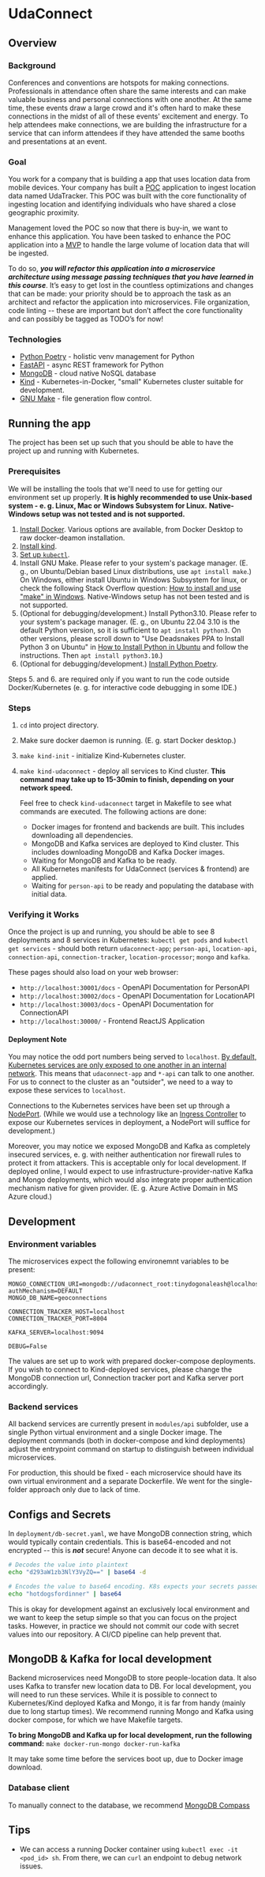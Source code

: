 # UdaConnect
## Overview
### Background
Conferences and conventions are hotspots for making connections. Professionals in attendance often share the same interests and can make valuable business and personal connections with one another. At the same time, these events draw a large crowd and it's often hard to make these connections in the midst of all of these events' excitement and energy. To help attendees make connections, we are building the infrastructure for a service that can inform attendees if they have attended the same booths and presentations at an event.

### Goal
You work for a company that is building a app that uses location data from mobile devices. Your company has built a [POC](https://en.wikipedia.org/wiki/Proof_of_concept) application to ingest location data named UdaTracker. This POC was built with the core functionality of ingesting location and identifying individuals who have shared a close geographic proximity.

Management loved the POC so now that there is buy-in, we want to enhance this application. You have been tasked to enhance the POC application into a [MVP](https://en.wikipedia.org/wiki/Minimum_viable_product) to handle the large volume of location data that will be ingested.

To do so, ***you will refactor this application into a microservice architecture using message passing techniques that you have learned in this course***. It’s easy to get lost in the countless optimizations and changes that can be made: your priority should be to approach the task as an architect and refactor the application into microservices. File organization, code linting -- these are important but don’t affect the core functionality and can possibly be tagged as TODO’s for now!

### Technologies
* [Python Poetry](https://python-poetry.org/) - holistic venv management for Python
* [FastAPI](https://fastapi.tiangolo.com/lo/) - async REST framework for Python
* [MongoDB](https://www.mongodb.com/) - cloud native NoSQL database
* [Kind](https://kind.sigs.k8s.io/) - Kubernetes-in-Docker, "small" Kubernetes cluster suitable for development.
* [GNU Make](https://www.gnu.org/software/make/) - file generation flow control.

## Running the app
The project has been set up such that you should be able to have the project up and running with Kubernetes.

### Prerequisites

We will be installing the tools that we'll need to use for getting our environment set up properly.
**It is highly recommended to use Unix-based system - e. g. Linux, Mac or Windows Subsystem for Linux.** 
**Native-Windows setup was not tested and is not supported.**

1. [Install Docker](https://docs.docker.com/get-docker/). Various options are available, from Docker
   Desktop to raw docker-deamon installation.
2. [Install kind](https://kind.sigs.k8s.io/docs/user/quick-start).
3. [Set up `kubectl`](https://rancher.com/docs/rancher/v2.x/en/cluster-admin/cluster-access/kubectl/).
4. Install GNU Make. Please refer to your system's package manager. (E. g., on Ubuntu/Debian based
   Linux distributions, use `apt install make`.) On Windows, either install Ubuntu in Windows Subsystem
   for linux, or check the following Stack Overflow question:
   [How to install and use "make" in Windows](https://stackoverflow.com/questions/32127524/how-to-install-and-use-make-in-windows).
   Native-Windows setup has not been tested and is not supported.
5. (Optional for debugging/development.) Install Python3.10. Please refer to your system's package manager. (E. g., on Ubuntu 22.04 3.10 is the
   default Python version, so it is sufficient to `apt install python3`. On other versions, please scroll
   down to "Use Deadsnakes PPA to Install Python 3 on Ubuntu" in
   [How to Install Python in Ubuntu](https://www.makeuseof.com/install-python-ubuntu/) and follow the
   instructions. Then `apt install python3.10`.)
6. (Optional for debugging/development.) [Install Python Poetry](https://python-poetry.org/docs/#installation).

Steps 5. and 6. are required only if you want to run the code outside Docker/Kubernetes (e. g.
for interactive code debugging in some IDE.)

### Steps
1. `cd` into project directory.
2. Make sure docker daemon is running. (E. g. start Docker desktop.)
3. `make kind-init` - initialize Kind-Kubernetes cluster.
4. `make kind-udaconnect` - deploy all services to Kind cluster.
   **This command may take up to 15-30min to finish, depending on your network speed.**
   
   Feel free to check `kind-udaconnect` target in Makefile to see what commands
   are executed. The following actions are done:
    - Docker images for frontend and backends are built. This includes downloading
      all dependencies.
    - MongoDB and Kafka services are deployed to Kind cluster. This includes
      downloading MongoDB and Kafka Docker images.
    - Waiting for MongoDB and Kafka to be ready.
    - All Kubernetes manifests for UdaConnect (services & frontend) are applied.
    - Waiting for `person-api` to be ready and populating the database with initial
      data.

### Verifying it Works
Once the project is up and running, you should be able to see 8 deployments and 8 services in Kubernetes:
`kubectl get pods` and `kubectl get services` - should both return `udaconnect-app`; `person-api`, `location-api`,
`connection-api`, `connection-tracker`, `location-processor`; `mongo` and `kafka`.

These pages should also load on your web browser:
* `http://localhost:30001/docs` - OpenAPI Documentation for PersonAPI
* `http://localhost:30002/docs` - OpenAPI Documentation for LocationAPI
* `http://localhost:30003/docs` - OpenAPI Documentation for ConnectionAPI
* `http://localhost:30000/` - Frontend ReactJS Application

#### Deployment Note
You may notice the odd port numbers being served to `localhost`.
[By default, Kubernetes services are only exposed to one another in an internal network](https://kubernetes.io/docs/concepts/services-networking/service/).
This means that `udaconnect-app` and `*-api` can talk to one another. For us to connect to the cluster as an "outsider",
we need to a way to expose these services to `localhost`.

Connections to the Kubernetes services have been set up through a [NodePort](https://kubernetes.io/docs/concepts/services-networking/service/#nodeport). (While we would use a technology like an [Ingress Controller](https://kubernetes.io/docs/concepts/services-networking/ingress-controllers/) to expose our Kubernetes services in deployment, a NodePort will suffice for development.)

Moreover, you may notice we exposed MongoDB and Kafka as completely insecured services, e. g. with neither authentication
nor firewall rules to protect it from attackers. This is acceptable only for local development. If deployed online,
I would expect to use infrastructure-provider-native Kafka and Mongo deployments, which would also integrate proper
authentication mechanism native for given provider. (E. g. Azure Active Domain in MS Azure cloud.)

## Development

### Environment variables
The microservices expect the following environemnt variables to be present:
```
MONGO_CONNECTION_URI=mongodb://udaconnect_root:tinydogonaleash@localhost:27017/?authMechanism=DEFAULT
MONGO_DB_NAME=geoconnections

CONNECTION_TRACKER_HOST=localhost
CONNECTION_TRACKER_PORT=8004

KAFKA_SERVER=localhost:9094

DEBUG=False
```
The values are set up to work with prepared docker-compose deployments. If you wish
to connect to Kind-deployed services, please change the MongoDB connection url,
Connection tracker port and Kafka server port accordingly.

### Backend services
All backend services are currently present in `modules/api` subfolder, use a single Python virtual environment
and a single Docker image. The deployment commands (both in docker-compose and kind deployments) adjust the
entrypoint command on startup to distinguish between individual microservices.

For production, this should be fixed - each microservice should have its own virtual environment and a separate
Dockerfile. We went for the single-folder approach only due to lack of time.

## Configs and Secrets
In `deployment/db-secret.yaml`, we have MongoDB connection string, which would typically contain credentials.
This is base64-encoded and not encrypted -- this is ***not*** secure! Anyone can decode it to see what it is.
```bash
# Decodes the value into plaintext
echo "d293aW1zb3NlY3VyZQ==" | base64 -d

# Encodes the value to base64 encoding. K8s expects your secrets passed in with base64
echo "hotdogsfordinner" | base64
```
This is okay for development against an exclusively local environment and we want to keep the setup simple so that you can focus on the project tasks. However, in practice we should not commit our code with secret values into our repository. A CI/CD pipeline can help prevent that.

## MongoDB & Kafka for local development

Backend microservices need MongoDB to store people-location data. It also uses Kafka to transfer new
location data to DB. For local development, you will need to run these services.
While it is possible to connect to Kubernetes/Kind deployed Kafka and Mongo, it is far from handy
(mainly due to long startup times). We recommend running Mongo and Kafka using docker compose,
for which we have Makefile targets.

**To bring MongoDB and Kafka up for local development, run the following command:**
`make docker-run-mongo docker-run-kafka`

It may take some time before the services boot up, due to Docker image download.

### Database client
To manually connect to the database, we recommend [MongoDB Compass](https://www.mongodb.com/products/compass)

## Tips
* We can access a running Docker container using `kubectl exec -it <pod_id> sh`. From there, we can `curl` an endpoint to debug network issues.
